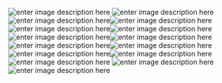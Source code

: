 ﻿![enter image description here](https://github.com/Mindstormer-0/aquatic-ecological-proposal/blob/main/Supporting%20Documents/Images/proposal_img1.jpg?raw=true)
![enter image description here](https://github.com/Mindstormer-0/aquatic-ecological-proposal/blob/main/Supporting%20Documents/Images/PDF/RProposal_Collar+Crosby+Driggs+Giacotto-01.jpg?raw=true)![enter image description here](https://github.com/Mindstormer-0/aquatic-ecological-proposal/blob/main/Supporting%20Documents/Images/PDF/RProposal_Collar+Crosby+Driggs+Giacotto-02.jpg?raw=true)![enter image description here](https://github.com/Mindstormer-0/aquatic-ecological-proposal/blob/main/Supporting%20Documents/Images/PDF/RProposal_Collar+Crosby+Driggs+Giacotto-03.jpg?raw=true)![enter image description here](https://github.com/Mindstormer-0/aquatic-ecological-proposal/blob/main/Supporting%20Documents/Images/PDF/RProposal_Collar+Crosby+Driggs+Giacotto-04.jpg?raw=true)![enter image description here](https://github.com/Mindstormer-0/aquatic-ecological-proposal/blob/main/Supporting%20Documents/Images/PDF/RProposal_Collar+Crosby+Driggs+Giacotto-05.jpg?raw=true)![enter image description here](https://github.com/Mindstormer-0/aquatic-ecological-proposal/blob/main/Supporting%20Documents/Images/PDF/RProposal_Collar+Crosby+Driggs+Giacotto-06.jpg?raw=true)![enter image description here](https://github.com/Mindstormer-0/aquatic-ecological-proposal/blob/main/Supporting%20Documents/Images/PDF/RProposal_Collar+Crosby+Driggs+Giacotto-07.jpg?raw=true)![enter image description here](https://github.com/Mindstormer-0/aquatic-ecological-proposal/blob/main/Supporting%20Documents/Images/PDF/RProposal_Collar+Crosby+Driggs+Giacotto-08.jpg?raw=true)![enter image description here](https://github.com/Mindstormer-0/aquatic-ecological-proposal/blob/main/Supporting%20Documents/Images/PDF/RProposal_Collar+Crosby+Driggs+Giacotto-09.jpg?raw=true)![enter image description here](https://github.com/Mindstormer-0/aquatic-ecological-proposal/blob/main/Supporting%20Documents/Images/PDF/RProposal_Collar+Crosby+Driggs+Giacotto-10.jpg?raw=true)![enter image description here](https://github.com/Mindstormer-0/aquatic-ecological-proposal/blob/main/Supporting%20Documents/Images/PDF/RProposal_Collar+Crosby+Driggs+Giacotto-11.jpg?raw=true)![enter image description here](https://github.com/Mindstormer-0/aquatic-ecological-proposal/blob/main/Supporting%20Documents/Images/PDF/RProposal_Collar+Crosby+Driggs+Giacotto-12.jpg?raw=true)
![enter image description here](https://github.com/Mindstormer-0/aquatic-ecological-proposal/blob/main/Supporting%20Documents/Images/proposal_img2.jpg?raw=true)![enter image description here](https://github.com/Mindstormer-0/aquatic-ecological-proposal/blob/main/Supporting%20Documents/Images/proposal_img3.jpg?raw=true)
